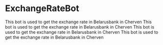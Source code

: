 # ExchangeRateBot
This bot is used to get the exchange rate in Belarusbank in Cherven
This bot is used to get the exchange rate in Belarusbank in Cherven
This bot is used to get the exchange rate in Belarusbank in Cherven
This bot is used to get the exchange rate in Belarusbank in Cherven

